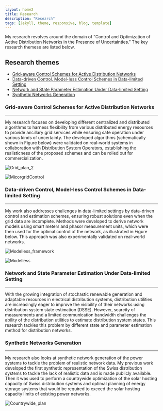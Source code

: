 ```yaml
---
layout: home2
title: Research
description: "Research"
tags: [Jekyll, theme, responsive, blog, template]
---
```

My research revolves around the domain of “Control and Optimization of Active Distribution Networks in the Presence of Uncertainties.” The key research themese are listed below.
## Research themes
- [Grid-aware Control Schemes for Active Distribution Networks](#grid-aware-control-schemes-for-active-distribution-networks)
- [Data-driven Control, Model-less Control Schemes in Data-limited Setting](#data-driven-control-model-less-control-schemes-in-data-limited-setting)
- [Network and State Parameter Estimation Under Data-limited Setting](#network-and-state-parameter-estimation-under-data-limited-setting)
- [Synthetic Networks Generation](#synthetic-networks-generation)

### Grid-aware Control Schemes for Active Distribution Networks
----
My research focuses on developing different centralized and distributed algorithms to harness flexibility from various distributed energy resources to provide ancillary grid services while ensuring safe operation under various kinds of uncertainty. The developed algorithms (schematically shown in Figure below) were validated on real-world systems in collaboration with Distribution System Operators, establishing the realisticness of the proposed schemes and can be rolled out for commercialization.

![Grid_plan_2](https://github.com/user-attachments/assets/80ab644c-9a12-4370-b581-1dd5e10cd959)

![MicorgridControl](https://github.com/user-attachments/assets/d92183c6-050a-405a-8cdc-5baf75617eef)

### Data-driven Control, Model-less Control Schemes in Data-limited Setting
----
My work also addresses challenges in data-limited settings by data-driven control and estimation schemes, ensuring robust solutions even when the grid data are incomplete. Methods were developed to derive network models using smart meters and phasor measurement units, which were then used for the optimal control of the network, as illustrated in Figure below. This approach was also experimentally validated on real-world networks.

![Modelless_framework](https://github.com/user-attachments/assets/65d2d97b-61da-4b5b-9c69-323ee53071d9)

![Modelless](https://github.com/user-attachments/assets/7cb3648c-6f64-4587-96d7-0206cb80f100)

### Network and State Parameter Estimation Under Data-limited Setting
----
With the growing integration of stochastic renewable generation and adaptable resources in electrical distribution systems, distribution utilities are increasingly eager to improve the visibility of their networks using distribution system state estimation (DSSE). However, scarcity of measurements and a limited communication bandwidth challenges the ability of the distribution utilities to estimate distribution system states. This research tackles this problem by different state and parameter estimation method for distribution networks. 

### Synthetic Networks Generation
----
My research also looks at synthetic network generation of the power systems to tackle the problem of realistic network data. My previous work developed the first synthetic representation of the Swiss distribution systems to tackle the lack of realistic data and is made publicly available. Then it was used to perform a countrywide optimization of the solar hosting capacity of Swiss distribution systems and optimal planning of energy storage systems that would be required to exceed the solar hosting capacity limits of existing power networks.

![Countrywide_plan](https://github.com/user-attachments/assets/88efd9a1-6647-4fa4-bdbe-301b06bf69fa)

